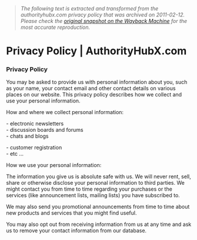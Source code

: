 > *The following text is extracted and transformed from the authorityhubx.com privacy policy that was archived on 2011-02-12. Please check the [original snapshot on the Wayback Machine](https://web.archive.org/web/20110212233006id_/http%3A//www.authorityhubx.com/privacypolicy) for the most accurate reproduction.*

# Privacy Policy | AuthorityHubX.com

### Privacy Policy

You may be asked to provide us with personal information about you, such as your name, your contact email and other contact details on various places on our website. This privacy policy describes how we collect and use your personal information.

How and where we collect personal information:

\- electronic newsletters  
\- discussion boards and forums  
\- chats and blogs

\- customer registration  
\- etc …

How we use your personal information:

The information you give us is absolute safe with us. We will never rent, sell, share or otherwise disclose your personal information to third parties. We might contact you from time to time regarding your purchases or the services (like announcement lists, mailing lists) you have subscribed to.

We may also send you promotional announcements from time to time about new products and services that you might find useful.

You may also opt out from receiving information from us at any time and ask us to remove your contact information from our database.
